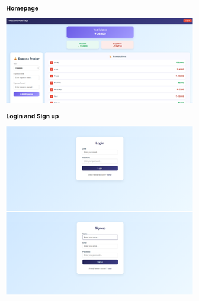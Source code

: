 ### Homepage
![Homepage](screenshots/homepage.png)

### Login and Sign up
![Login](screenshots/login.png)
![Sign up](screenshots/signup.png)
